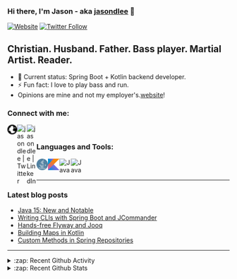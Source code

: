 ### Hi there, I'm Jason - aka [jasondlee][website] 👋

[![Website](https://img.shields.io/website?label=jasondl.ee&style=for-the-badge&url=https%3A%2F%2Fjasondl.ee)](https://jasondl.ee)
[![Twitter Follow](https://img.shields.io/twitter/follow/jasondlee?color=1DA1F2&logo=twitter&style=for-the-badge)](https://twitter.com/intent/follow?original_referer=https%3A%2F%2Fgithub.com%2Fjasondlee&screen_name=jasondlee)

## Christian. Husband. Father. Bass player. Martial Artist. Reader.

- 🔭 Current status: Spring Boot + Kotlin backend developer. 
- ⚡ Fun fact: I love to play bass and run.
- Opinions are mine and not my employer's.[website]!

### Connect with me:

[<img align="left" alt="jasondl.ee" width="22px" src="https://raw.githubusercontent.com/iconic/open-iconic/master/svg/globe.svg" />][website]
[<img align="left" alt="jasondlee | Twitter" width="22px" src="https://cdn.jsdelivr.net/npm/simple-icons@v3/icons/twitter.svg" />][twitter]
[<img align="left" alt="jasondlee | LinkedIn" width="22px" src="https://cdn.jsdelivr.net/npm/simple-icons@v3/icons/linkedin.svg" />][linkedin]
<br />

### Languages and Tools:

<img align="left" alt="Java" width="26px" src="https://raw.githubusercontent.com/jasondlee/jasondlee/master/assets/java.png" />
<img align="left" alt="Java" width="26px" src="https://raw.githubusercontent.com/github/explore/80688e429a7d4ef2fca1e82350fe8e3517d3494d/topics/kotlin/kotlin.png" />
<img align="left" alt="Java" width="26px" src="https://resources.jetbrains.com/storage/products/intellij-idea/img/meta/intellij-idea_logo_300x300.png" />
<img align="left" alt="Java" width="26px" src="https://avatars1.githubusercontent.com/u/47638783?s=200&v=4" />

<br/>
<br/>

---

### Latest blog posts

<!-- BLOG-POST-LIST:START -->
- [Java 15: New and Notable](http://jasondl.ee/posts/2020/java-15-new-and-notable.html)
- [Writing CLIs with Spring Boot and JCommander](http://jasondl.ee/posts/2020/writing-clis-with-spring-boot-and-jcommander.html)
- [Hands-free Flyway and Jooq](http://jasondl.ee/posts/2020/hands-free-flyway-and-jooq.html)
- [Building Maps in Kotlin](http://jasondl.ee/posts/2020/building-maps-in-kotlin.html)
- [Custom Methods in Spring Repositories](http://jasondl.ee/posts/2020/custom-methods-in-spring-repositories.html)
<!-- BLOG-POST-LIST:END -->

---

<details>
  <summary>:zap: Recent Github Activity</summary>

<!--START_SECTION:activity-->
<!--END_SECTION:activity-->
</details>

<details>
  <summary>:zap: Recent Github Stats</summary>
    <img align="left" alt="jasondlee's Github Stats" src="https://github-readme-stats.codestackr.vercel.app/api?username=jasondlee&show_icons=true&hide_border=true&count_private=true" />
  </summary>
</details>

[website]: https://jasondl.ee
[twitter]: https://twitter.com/jasondlee
[linkedin]: https://linkedin.com/in/jasondlee
